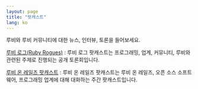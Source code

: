 ```yaml
---
layout: page
title: "팟캐스트"
lang: ko
---
```


루비와 루비 커뮤니티에 대한 뉴스, 인터뷰, 토론을 들어보세요.

[루비 로그(Ruby Rogues)][rogues]
: 루비 로그 팟캐스트는 프로그래밍, 업계, 커뮤니티, 루비와 관련된 주제로 진행되는
  공개 토론회입니다.

[루비 온 레일즈 팟캐스트][rorpodcast]
: 루비 온 레일즈 팟캐스트는 루비 온 레일즈, 오픈 소스 소프트웨어, 프로그래밍
  업계에 대해 대화하는 주간 팟캐스트입니다.

[rorpodcast]: http://5by5.tv/rubyonrails
[rogues]: https://devchat.tv/ruby-rogues
